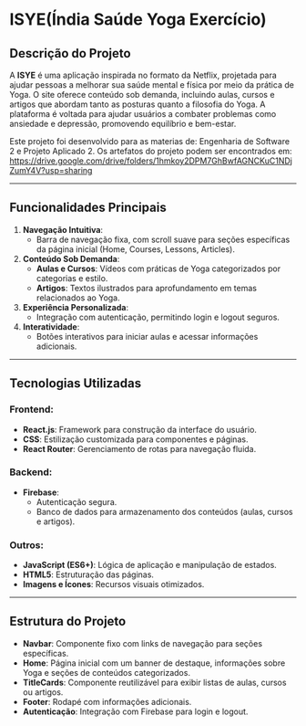 # ISYE(Índia Saúde Yoga Exercício)

## Descrição do Projeto
A **ISYE** é uma aplicação inspirada no formato da Netflix, projetada para ajudar pessoas a melhorar sua saúde mental e física por meio da prática de Yoga. O site oferece conteúdo sob demanda, incluindo aulas, cursos e artigos que abordam tanto as posturas quanto a filosofia do Yoga. A plataforma é voltada para ajudar usuários a combater problemas como ansiedade e depressão, promovendo equilíbrio e bem-estar.

Este projeto foi desenvolvido para as materias de: Engenharia de Software 2 e Projeto Aplicado 2. Os artefatos do projeto podem ser encontrados em: https://drive.google.com/drive/folders/1hmkoy2DPM7GhBwfAGNCKuC1NDjZumY4V?usp=sharing

---

## Funcionalidades Principais
1. **Navegação Intuitiva**:
   - Barra de navegação fixa, com scroll suave para seções específicas da página inicial (Home, Courses, Lessons, Articles).
2. **Conteúdo Sob Demanda**:
   - **Aulas e Cursos**: Vídeos com práticas de Yoga categorizados por categorias e estilo.
   - **Artigos**: Textos ilustrados para aprofundamento em temas relacionados ao Yoga.
3. **Experiência Personalizada**:
   - Integração com autenticação, permitindo login e logout seguros.
4. **Interatividade**:
   - Botões interativos para iniciar aulas e acessar informações adicionais.

---

## Tecnologias Utilizadas
### Frontend:
- **React.js**: Framework para construção da interface do usuário.
- **CSS**: Estilização customizada para componentes e páginas.
- **React Router**: Gerenciamento de rotas para navegação fluida.

### Backend:
- **Firebase**:
  - Autenticação segura.
  - Banco de dados para armazenamento dos conteúdos (aulas, cursos e artigos).

### Outros:
- **JavaScript (ES6+)**: Lógica de aplicação e manipulação de estados.
- **HTML5**: Estruturação das páginas.
- **Imagens e Ícones**: Recursos visuais otimizados.

---

## Estrutura do Projeto
- **Navbar**: Componente fixo com links de navegação para seções específicas.
- **Home**: Página inicial com um banner de destaque, informações sobre Yoga e seções de conteúdos categorizados.
- **TitleCards**: Componente reutilizável para exibir listas de aulas, cursos ou artigos.
- **Footer**: Rodapé com informações adicionais.
- **Autenticação**: Integração com Firebase para login e logout.
